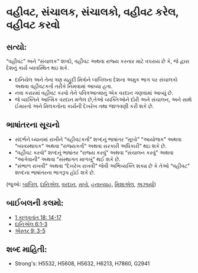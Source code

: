 # વહીવટ, સંચાલક, સંચાલકો, વહીવટ કરેલ, વહીવટ કરવો 

## સત્યો: 

“વહીવટ” અને “સંચાલક” શબ્દો, વહીવટ અથવા રાજ્ય કરનાર માટે વપરાય છે કે, જે દ્વારા દેશનું કાર્ય વ્યવસ્થિત થઇ શકે.

* દાનિયેલ અને તેના ત્રણ યહૂદી મિત્રોને બાબિલના દેશના અમુક ભાગ પર સંચાલકો અથવા વહીવટકર્તા તરીકે નિમવામાં આવ્યા હતા.
* નવા કરારમાં વહીવટ કરવો તેને પવિત્રઆત્માનું એક વરદાન ગણવામાં આવ્યું છે.
* જે વ્યક્તિને આત્મિક વરદાન મળેલ છે,તેઓ વ્યક્તિઓને દોરી અને સંચાલન, અને સાથે ઈમારતો અને મિલકતોના કાર્યની દેખરેખ તથા જાળવણી કરી શકે છે.

## ભાષાંતરના સૂચનો 

* સંદર્ભને ધ્યાનમાં રાખીને “વહીવટકર્તા” શબ્દનું ભાષાંતર “સૂબો” “આયોજક” અથવા “વ્યવસ્થાપક” અથવા “રાજ્યકર્તા” અથવા સરકારી અધિકારી” થઇ શકે છે.
* “વહીવટ કરવો” શબ્દનું ભાષાંતર “રાજ્ય કરવું” અથવા “સંચાલન કરવું” અથવા “આગેવાની” અથવા “સંસ્થાગત માળખું” થઈ શકે છે.
* “સંભાળ રાખવી” અથવા “દેખરેખ રાખવી” જેવી અભિવ્યક્તિ શક્ય છે કે તેઓ “વહીવટ” શબ્દના ભાષાંતરના ભાગરૂપ હોઈ શકે છે.

(જુઓ: [બાબિલ](../names/babylon.md), [દાનિએલ](../names/daniel.md), [વરદાન](../kt/gift.md), [સૂબો](../other/governor.md), [હનાન્યાહ](../names/hananiah.md), [મિશાએલ](../names/mishael.md), [અઝાર્યા](../names/azariah.md))

## બાઈબલની કલમો: 

* [1 કાળવૃતાંત 18: 14-17](rc://gu/tn/help/1ch/18/14)
* [દાનિએલ 6:1-3](rc://gu/tn/help/dan/06/01)
* [એસ્તર 9: 3-5](rc://gu/tn/help/est/09/03)

## શબ્દ માહિતી: 

* Strong's: H5532, H5608, H5632, H6213, H7860, G2941
